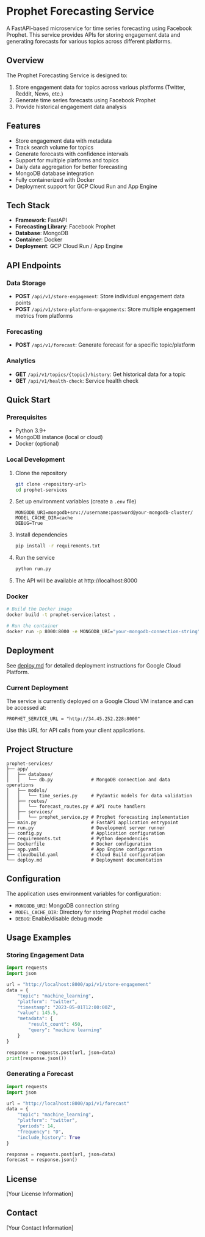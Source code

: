 # Prophet Forecasting Service

A FastAPI-based microservice for time series forecasting using Facebook Prophet. This service provides APIs for storing engagement data and generating forecasts for various topics across different platforms.

## Overview

The Prophet Forecasting Service is designed to:

1. Store engagement data for topics across various platforms (Twitter, Reddit, News, etc.)
2. Generate time series forecasts using Facebook Prophet
3. Provide historical engagement data analysis

## Features

- Store engagement data with metadata
- Track search volume for topics
- Generate forecasts with confidence intervals
- Support for multiple platforms and topics
- Daily data aggregation for better forecasting
- MongoDB database integration
- Fully containerized with Docker
- Deployment support for GCP Cloud Run and App Engine

## Tech Stack

- **Framework**: FastAPI
- **Forecasting Library**: Facebook Prophet
- **Database**: MongoDB
- **Container**: Docker
- **Deployment**: GCP Cloud Run / App Engine

## API Endpoints

### Data Storage

- **POST** `/api/v1/store-engagement`: Store individual engagement data points
- **POST** `/api/v1/store-platform-engagements`: Store multiple engagement metrics from platforms

### Forecasting

- **POST** `/api/v1/forecast`: Generate forecast for a specific topic/platform

### Analytics

- **GET** `/api/v1/topics/{topic}/history`: Get historical data for a topic
- **GET** `/api/v1/health-check`: Service health check

## Quick Start

### Prerequisites

- Python 3.9+
- MongoDB instance (local or cloud)
- Docker (optional)

### Local Development

1. Clone the repository
   ```bash
   git clone <repository-url>
   cd prophet-services
   ```

2. Set up environment variables (create a `.env` file)
   ```
   MONGODB_URI=mongodb+srv://username:password@your-mongodb-cluster/
   MODEL_CACHE_DIR=cache
   DEBUG=True
   ```

3. Install dependencies
   ```bash
   pip install -r requirements.txt
   ```

4. Run the service
   ```bash
   python run.py
   ```

5. The API will be available at http://localhost:8000

### Docker

```bash
# Build the Docker image
docker build -t prophet-service:latest .

# Run the container
docker run -p 8000:8000 -e MONGODB_URI="your-mongodb-connection-string" prophet-service:latest
```

## Deployment

See [deploy.md](deploy.md) for detailed deployment instructions for Google Cloud Platform.

### Current Deployment

The service is currently deployed on a Google Cloud VM instance and can be accessed at:

```
PROPHET_SERVICE_URL = "http://34.45.252.228:8000"
```

Use this URL for API calls from your client applications.

## Project Structure

```
prophet-services/
├── app/
│   ├── database/
│   │   └── db.py              # MongoDB connection and data operations
│   ├── models/
│   │   └── time_series.py     # Pydantic models for data validation
│   ├── routes/
│   │   └── forecast_routes.py # API route handlers
│   ├── services/
│   │   └── prophet_service.py # Prophet forecasting implementation
├── main.py                    # FastAPI application entrypoint
├── run.py                     # Development server runner
├── config.py                  # Application configuration
├── requirements.txt           # Python dependencies
├── Dockerfile                 # Docker configuration
├── app.yaml                   # App Engine configuration
├── cloudbuild.yaml            # Cloud Build configuration
└── deploy.md                  # Deployment documentation
```

## Configuration

The application uses environment variables for configuration:

- `MONGODB_URI`: MongoDB connection string
- `MODEL_CACHE_DIR`: Directory for storing Prophet model cache
- `DEBUG`: Enable/disable debug mode

## Usage Examples

### Storing Engagement Data

```python
import requests
import json

url = "http://localhost:8000/api/v1/store-engagement"
data = {
    "topic": "machine_learning",
    "platform": "twitter",
    "timestamp": "2023-05-01T12:00:00Z",
    "value": 145.5,
    "metadata": {
        "result_count": 450,
        "query": "machine learning"
    }
}

response = requests.post(url, json=data)
print(response.json())
```

### Generating a Forecast

```python
import requests
import json

url = "http://localhost:8000/api/v1/forecast"
data = {
    "topic": "machine_learning",
    "platform": "twitter",
    "periods": 14,
    "frequency": "D",
    "include_history": True
}

response = requests.post(url, json=data)
forecast = response.json()
```

## License

[Your License Information]

## Contact

[Your Contact Information] 